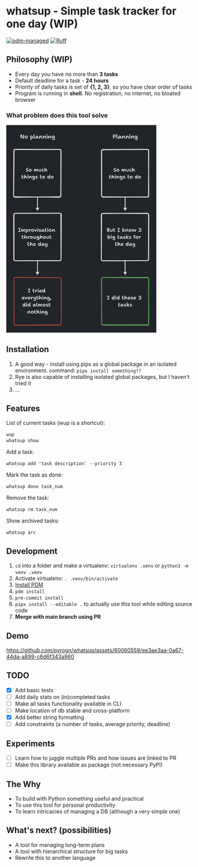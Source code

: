 # whatsup - Simple task tracker for one day (WIP)

[![pdm-managed](https://img.shields.io/badge/pdm-managed-blueviolet)](https://pdm.fming.dev)
[![Ruff](https://img.shields.io/endpoint?url=https://raw.githubusercontent.com/astral-sh/ruff/main/assets/badge/v2.json)](https://github.com/astral-sh/ruff)


## Philosophy (WIP)
- Every day you have no more than **3 tasks**
- Default deadline for a task - **24 hours**
- Priority of daily tasks is set of **{1, 2, 3}**, so you have clear order of tasks
- Program is running in **shell**. No registration, no internet, no bloated browser

### What problem does this tool solve
<img src="./img/whatsup.png" width="400"/>

## Installation

1. A good way - install using pipx as a global package in an isolated environment. command: `pipx install something??`
2. Rye is also capable of installing isolated global packages, but I haven't tried it
3. ...

## Features

List of current tasks (wup is a shortcut):
```commandline
wup
whatsup show
```
Add a task:
```commandline
whatsup add 'task description' --priority 3
```
Mark the task as done:
```commandline
whatsup done task_num
```
Remove the task:
```commandline
whatsup rm task_num
```
Show archived tasks:
```commandline
whatsup arc
```

## Development
1. `cd` into a folder and make a virtualenv: `virtualenv .venv` or `python3 -m venv .venv`
2. Activate virtualenv: `. .venv/bin/activate`
3. [Install PDM](https://pdm.fming.dev/latest/#recommended-installation-method)
4. `pdm install`
5. `pre-commit install`
6. `pipx install --editable .` to actually use this tool while editing source code
7. **Merge with main branch using PR**

## Demo

https://github.com/pyrogn/whatsup/assets/60060559/ee3ae3aa-0a67-44da-a899-c6d6f343a960

## TODO
- [x] Add basic tests
- [ ] Add daily stats on (in)completed tasks
- [ ] Make all tasks functionality available in CLI
- [ ] Make location of db stable and cross-platform
- [x] Add better string formatting
- [ ] Add constraints (a number of tasks, average priority, deadline)

## Experiments
- [ ] Learn how to juggle multiple PRs and how issues are linked to PR
- [ ] Make this library available as package (not necessary PyPI)

## The Why
- To build with Python something useful and practical
- To use this tool for personal productivity
- To learn intricacies of managing a DB (although a very simple one)

## What's next? (possibilities)
- A tool for managing long-term plans
- A tool with hierarchical structure for big tasks
- Rewrite this to another language
